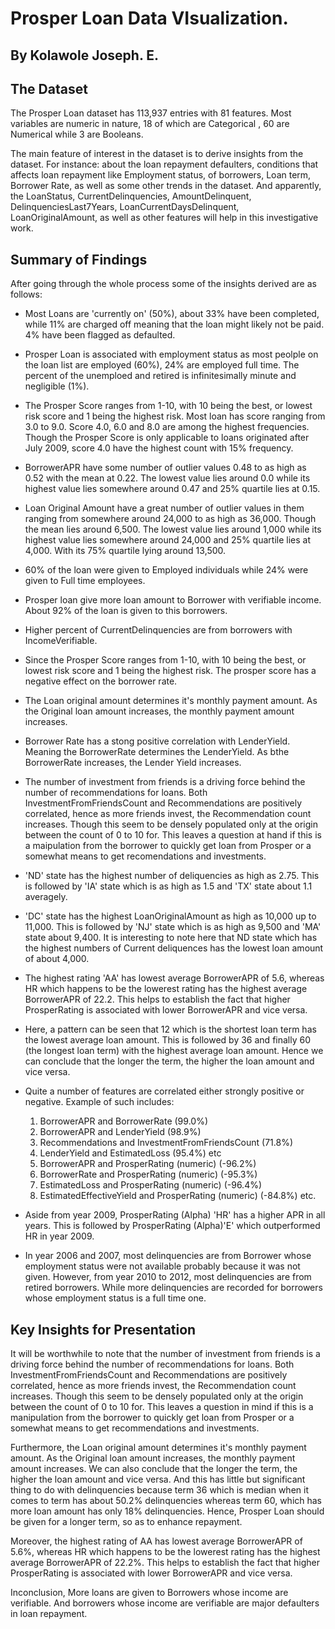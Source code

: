 # Prosper Loan Data VIsualization.

## By Kolawole Joseph. E.


## The Dataset

The Prosper Loan dataset has 113,937 entries with 81 features. Most variables are numeric in nature, 18 of which are Categorical , 60 are Numerical while 3 are Booleans.

The main feature of interest in the dataset is to derive insights from the dataset. For instance: about the loan repayment defaulters, conditions that affects loan repayment like Employment status, of borrowers, Loan term, Borrower Rate, as well as some other trends in the dataset. And apparently, the LoanStatus, CurrentDelinquencies, AmountDelinquent, DelinquenciesLast7Years, LoanCurrentDaysDelinquent, LoanOriginalAmount, as well as other features will help in this investigative work.


## Summary of Findings

After going through the whole process some of the insights derived are as follows:

* Most Loans are 'currently on' (50%), about 33% have been completed, while 11% are charged off meaning that the loan might likely not be paid. 4% have been flagged as defaulted.

* Prosper Loan is associated with employment status as most peolple on the loan list are employed (60%), 24% are employed full time. The percent of the unemploed and retired is infinitesimally minute and negligible (1%).

* The Prosper Score ranges from 1-10, with 10 being the best, or lowest risk score and 1 being the highest risk. Most loan has score ranging from 3.0 to 9.0. Score 4.0, 6.0 and 8.0 are among the highest frequencies. Though the Prosper Score is only applicable to loans originated after July 2009, score 4.0 have the highest count with 15% frequency.

* BorrowerAPR have some number of outlier values 0.48 to as high as 0.52 with the mean at 0.22. The lowest value lies around 0.0 while its highest value lies somewhere around 0.47 and 25% quartile lies at 0.15.

* Loan Original Amount have a great number of outlier values in them ranging from somewhere around 24,000 to as high as 36,000. Though the mean lies around 6,500. The lowest value lies around 1,000 while its highest value lies somewhere around 24,000 and 25% quartile lies at 4,000. With its 75% quartile lying around 13,500.

* 60% of the loan were given to Employed individuals while 24% were given to Full time employees.

* Prosper loan give more loan amount to Borrower with verifiable income. About 92% of the loan is given to this borrowers.

* Higher percent of CurrentDelinquencies are from borrowers with IncomeVerifiable.

* Since the Prosper Score ranges from 1-10, with 10 being the best, or lowest risk score and 1 being the highest risk. The prosper score has a negative effect on the borrower rate.

* The Loan original amount determines it's monthly payment amount. As the Original loan amount increases, the monthly payment amount increases.

* Borrower Rate has a stong positive correlation with LenderYield. Meaning the BorrowerRate determines the LenderYield. As bthe BorrowerRate increases, the Lender Yield increases.

* The number of investment from friends is a driving force behind the number of recommendations for loans. Both InvestmentFromFriendsCount and Recommendations are positively correlated, hence as more friends invest, the Recommendation count increases. Though this seem to be densely populated only at the origin between the count of 0 to 10 for. This leaves a question at hand if this is a maipulation from the borrower to quickly get loan from Prosper or a somewhat means to get recomendations and investments.

* 'ND' state has the highest number of deliquencies as high as 2.75. This is followed by 'IA' state which is as high as 1.5 and 'TX' state about 1.1 averagely.

* 'DC' state has the highest LoanOriginalAmount as high as 10,000 up to 11,000. This is followed by 'NJ' state which is as high as 9,500 and 'MA' state about 9,400. It is interesting to note here that ND state which has the highest numbers of Current deliquences has the lowest loan amount of about 4,000.

* The highest rating 'AA' has lowest average BorrowerAPR of 5.6, whereas HR which happens to be the lowerest rating has the highest average BorrowerAPR of 22.2. This helps to establish the fact that higher ProsperRating is associated with lower BorrowerAPR and vice versa.

* Here, a pattern can be seen that 12 which is the shortest loan term has the lowest average loan amount. This is followed by 36 and finally 60 (the longest loan term) with the highest average loan amount. Hence we can conclude that the longer the term, the higher the loan amount and vice versa.

* Quite a number of features are correlated either strongly positive or negative. Example of such includes:

    1. BorrowerAPR and BorrowerRate (99.0%)
    2. BorrowerAPR and LenderYield (98.9%)
    3. Recommendations and InvestmentFromFriendsCount (71.8%)
    4. LenderYield and EstimatedLoss (95.4%) etc
    5. BorrowerAPR and ProsperRating (numeric) (-96.2%)
    6. BorrowerRate and ProsperRating (numeric) (-95.3%)
    7. EstimatedLoss and ProsperRating (numeric) (-96.4%)
    8. EstimatedEffectiveYield and ProsperRating (numeric) (-84.8%) etc.

* Aside from year 2009, ProsperRating (Alpha) 'HR' has a higher APR in all years. This is followed by ProsperRating (Alpha)'E' which outperformed HR in year 2009.

* In year 2006 and 2007, most delinquencies are from Borrower whose employment status were not available probably because it was not given. However, from year 2010 to 2012, most delinquencies are from retired borrowers. While more delinquencies are recorded for borrowers whose employment status is a full time one.


## Key Insights for Presentation

It will be worthwhile to note that the number of investment from friends is a driving force behind the number of recommendations for loans. Both InvestmentFromFriendsCount and Recommendations are positively correlated, hence as more friends invest, the Recommendation count increases. Though this seem to be densely populated only at the origin between the count of 0 to 10 for. This leaves a question in mind if this is a manipulation from the borrower to quickly get loan from Prosper or a somewhat means to get recommendations and investments.

Furthermore, the Loan original amount determines it's monthly payment amount. As the Original loan amount increases, the monthly payment amount increases. We can also conclude that the longer the term, the higher the loan amount and vice versa. And this has little but significant thing to do with delinquencies because term 36 which is median when it comes to term has about 50.2% delinquencies whereas term 60, which has more loan amount has only 18% delinquencies. Hence, Prosper Loan should be given for a longer term, so as to enhance repayment.

Moreover, the highest rating of AA has lowest average BorrowerAPR of 5.6%, whereas HR which happens to be the lowerest rating has the highest average BorrowerAPR of 22.2%. This helps to establish the fact that higher ProsperRating is associated with lower BorrowerAPR and vice versa.

Inconclusion, More loans are given to Borrowers whose income are verifiable. And borrowers whose income are verifiable are major defaulters in loan repayment.
